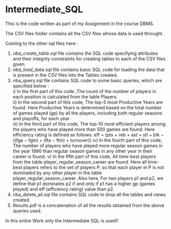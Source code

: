# Intermediate_SQL

This is the code written as part of my Assignment in the course DBMS.

The CSV files folder contains all the CSV files whose data is used throught.

Coming to the other sql files here :
1) *nba_create_table.sql* file contains the SQL code specifying attributes and their integrity constraints for creating tables to each of the CSV files given.
2) _nba_load_data.sql_ file contains basic SQL code for loading the data that is present in the CSV files into the Tables created.
3) nba_query.sql file contains SQL code to some basic queries, which are specified below :<br>
   i) In the first part of this code ,The count of the number of players in each position is calculated from the table Players.<br>
   ii) In the second part of this code, The top-5 most Productive Years are found. Here Productive Years is determined based on the total number of games played (gp) by all the players, 
   including both regular seasons and playoffs, for each year.<br>
   iii) In the third part of this code, The top-10 most efficient players among the players who have played more than 500 games are found. Here efficiency rating is defined as follows:
         eff = (pts + reb + ast + stl + blk − ((fga − fgm) + (fta − ftm) + turnover))
   iv) In the fourth part of this code, The number of players who have played more regular season games in the year 1990 than regular season games in any other year in their career is found.
   v) In the fifth part of this code, All time-best players from the table player_regular_season_career are found. Here all time-best players refers to the set of players P, so that each 
   player in P is not dominated by any other player in the table player_regular_season_career.
   Also here, For two players p1 and p2, we define that p1 dominates p2 if and only if p1 has a higher gp (games played) and eff (efficiency rating) value than p2.
4) nba_delete_all.sql file contains SQL code to drop all the tables and views created.   
5) Results.pdf is a concatenation of all the results obtained from the above queries used.

In this entire Work only the Intermediate SQL is used!!
